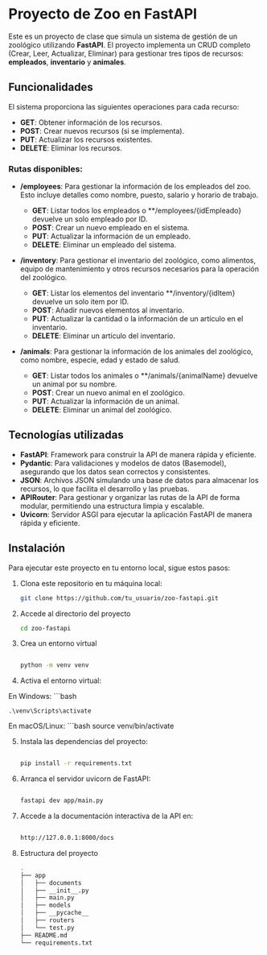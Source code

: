 # Proyecto de Zoo en FastAPI

Este es un proyecto de clase que simula un sistema de gestión de un zoológico utilizando **FastAPI**. El proyecto implementa un CRUD completo (Crear, Leer, Actualizar, Eliminar) para gestionar tres tipos de recursos: **empleados**, **inventario** y **animales**.

## Funcionalidades

El sistema proporciona las siguientes operaciones para cada recurso:

- **GET**: Obtener información de los recursos.
- **POST**: Crear nuevos recursos (si se implementa).
- **PUT**: Actualizar los recursos existentes.
- **DELETE**: Eliminar los recursos.

### Rutas disponibles:
- **/employees**: Para gestionar la información de los empleados del zoo. Esto incluye detalles como nombre, puesto, salario y horario de trabajo.
  - **GET**: Listar todos los empleados o **/employees/{idEmpleado} devuelve un solo empleado por ID.
  - **POST**: Crear un nuevo empleado en el sistema.
  - **PUT**: Actualizar la información de un empleado.
  - **DELETE**: Eliminar un empleado del sistema.
  
- **/inventory**: Para gestionar el inventario del zoológico, como alimentos, equipo de mantenimiento y otros recursos necesarios para la operación del zoológico.
  - **GET**: Listar los elementos del inventario **/inventory/{idItem} devuelve un solo item por ID.
  - **POST**: Añadir nuevos elementos al inventario.
  - **PUT**: Actualizar la cantidad o la información de un artículo en el inventario.
  - **DELETE**: Eliminar un artículo del inventario.

- **/animals**: Para gestionar la información de los animales del zoológico, como nombre, especie, edad y estado de salud.
  - **GET**: Listar todos los animales o **/animals/{animalName} devuelve un animal por su nombre.
  - **POST**: Crear un nuevo animal en el zoológico.
  - **PUT**: Actualizar la información de un animal.
  - **DELETE**: Eliminar un animal del zoológico.

## Tecnologías utilizadas

- **FastAPI**: Framework para construir la API de manera rápida y eficiente.
- **Pydantic**: Para validaciones y modelos de datos (Basemodel), asegurando que los datos sean correctos y consistentes.
- **JSON**: Archivos JSON simulando una base de datos para almacenar los recursos, lo que facilita el desarrollo y las pruebas.
- **APIRouter**: Para gestionar y organizar las rutas de la API de forma modular, permitiendo una estructura limpia y escalable.
- **Uvicorn**: Servidor ASGI para ejecutar la aplicación FastAPI de manera rápida y eficiente.

## Instalación

Para ejecutar este proyecto en tu entorno local, sigue estos pasos:

1. Clona este repositorio en tu máquina local:
   ```bash
   git clone https://github.com/tu_usuario/zoo-fastapi.git

2. Accede al directorio del proyecto
    ```bash
    cd zoo-fastapi


3. Crea un entorno virtual

    ```bash
    
    python -m venv venv

4. Activa el entorno virtual:

En Windows:
    ```bash

    .\venv\Scripts\activate

En macOS/Linux:
    ```bash
    source venv/bin/activate

5. Instala las dependencias del proyecto:
    ```bash

    pip install -r requirements.txt

6. Arranca el servidor uvicorn de FastAPI:
    ```bash

    fastapi dev app/main.py 

7. Accede a la documentación interactiva de la API en:
    ```bash

    http://127.0.0.1:8000/docs

8. Estructura del proyecto
    ```bash    
    .
    ├── app
    │   ├── documents
    │   ├── __init__.py
    │   ├── main.py
    │   ├── models
    │   ├── __pycache__
    │   ├── routers
    │   └── test.py
    ├── README.md
    └── requirements.txt